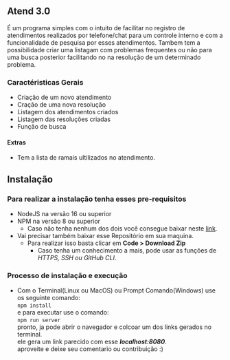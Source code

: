 ## Atend 3.0
 É um programa simples com o intuito de facilitar no registro de atendimentos realizados por telefone/chat para um controle interno e com a funcionalidade de pesquisa por esses atendimentos. Tambem tem a possibilidade criar uma listagam com problemas frequentes ou não para uma busca posterior facilitando no na resolução de um determinado problema.

 ### Caractéristicas Gerais
  - Criação de um novo atendimento
  - Cração de uma nova resolução
  - Listagem dos atendimentos criados
  - Listagem das resoluções criadas
  - Função de busca

  #### Extras
  - Tem a lista de ramais ultilizados no atendimento.

## Instalação
 ### Para realizar a instalação tenha esses pre-requisitos
 - NodeJS na versão 16 ou superior
 - NPM na versão 8 ou superior
    - Caso não tenha nenhum dos dois você consegue baixar neste [link](https://nodejs.org/en/).
 - Vai precisar também baixar esse Repositório em sua maquina.
    - Para realizar isso basta clicar em **Code > Download Zip**
        - Caso tenha um conhecimento a mais, pode usar as funções de *HTTPS, SSH ou GitHub CLI*.

### Processo de instalação e execução

- Com o Terminal(Linux ou MacOS) ou Prompt Comando(Windows) use os seguinte comando: \
    `` npm install `` \
    e para executar use o comando: \
    `` npm run server `` \
    pronto, ja pode abrir o navegador e colcoar um dos links gerados no terminal.\
    ele gera um link parecido com esse ***localhost:8080***. \
    aproveite e deixe seu comentario ou contribuição :)
